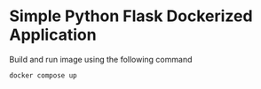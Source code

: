 # Simple Python Flask Dockerized Application

Build and run image using the following command

```bash
docker compose up
```
